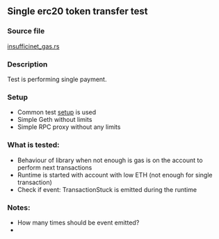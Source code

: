 ## Single erc20 token transfer test

### Source file

[insufficinet_gas.rs](../../tests/docker_02_errors/insufficient_gas.rs)

### Description

Test is performing single payment.

### Setup

- Common test [setup](./common-test-setup.md) is used
- Simple Geth without limits
- Simple RPC proxy without any limits

### What is tested:

- Behaviour of library when not enough is gas is on the account to perform next transactions
- Runtime is started with account with low ETH (not enough for single transaction)
- Check if event: TransactionStuck is emitted during the runtime

### Notes:

- How many times should be event emitted?
- 
